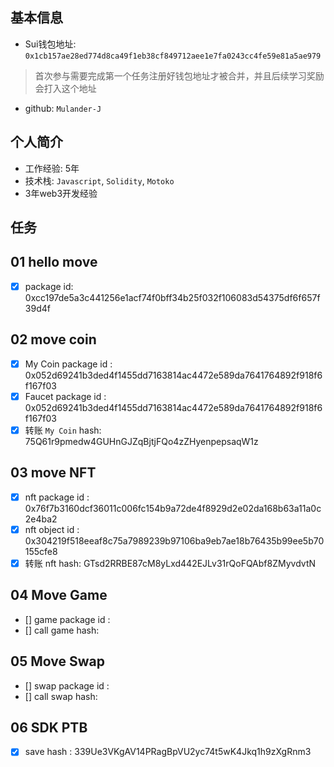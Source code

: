 ## 基本信息
- Sui钱包地址: `0x1cb157ae28ed774d8ca49f1eb38cf849712aee1e7fa0243cc4fe59e81a5ae979`
> 首次参与需要完成第一个任务注册好钱包地址才被合并，并且后续学习奖励会打入这个地址
- github: `Mulander-J`

## 个人简介
- 工作经验: 5年
- 技术栈: `Javascript`, `Solidity`, `Motoko`
- 3年web3开发经验

## 任务

##   01 hello move  
- [x] package id: 0xcc197de5a3c441256e1acf74f0bff34b25f032f106083d54375df6f657f39d4f

##   02 move coin

- [x] My Coin package id : 0x052d69241b3ded4f1455dd7163814ac4472e589da7641764892f918f6f167f03
- [x] Faucet package id : 0x052d69241b3ded4f1455dd7163814ac4472e589da7641764892f918f6f167f03
- [x] 转账 `My Coin` hash: 75Q61r9pmedw4GUHnGJZqBjtjFQo4zZHyenpepsaqW1z

##   03 move NFT
- [x] nft package id : 0x76f7b3160dcf36011c006fc154b9a72de4f8929d2e02da168b63a11a0c2e4ba2
- [x] nft object id : 0x304219f518eeaf8c75a7989239b97106ba9eb7ae18b76435b99ee5b70155cfe8
- [x] 转账 nft  hash: GTsd2RRBE87cM8yLxd442EJLv31rQoFQAbf8ZMyvdvtN

##   04 Move Game
- [] game package id :
- [] call game hash:

##   05 Move Swap
- [] swap package id :
- [] call swap hash:

##   06 SDK PTB
- [x] save hash : 339Ue3VKgAV14PRagBpVU2yc74t5wK4Jkq1h9zXgRnm3
